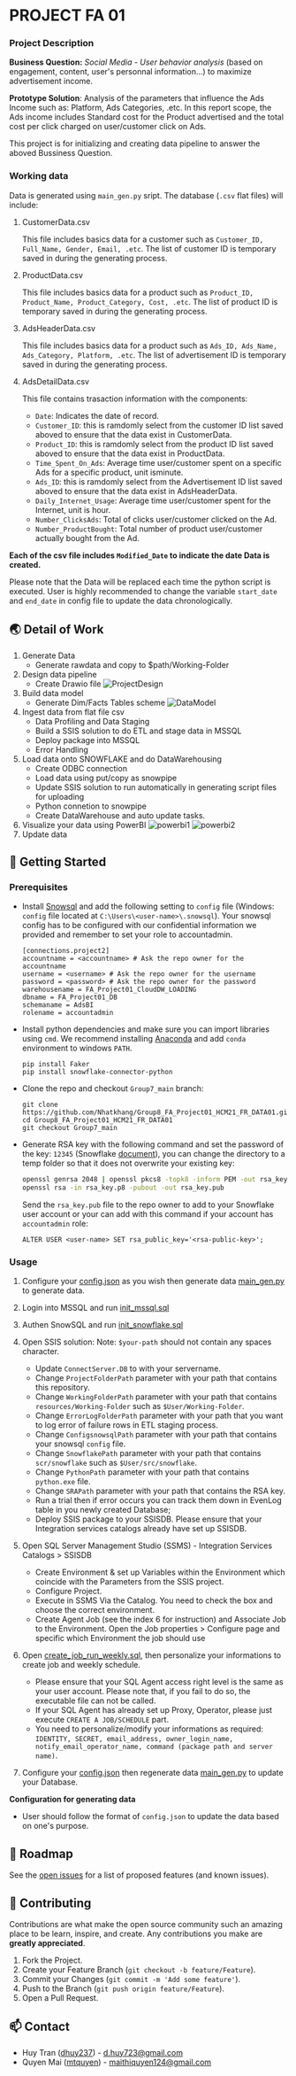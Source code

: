 # PROJECT FA 01

### Project Description 

**Business Question:**
*Social Media - User behavior analysis* (based on engagement, content, user's personnal information…) to maximize advertisement income.

**Prototype Solution**: 
Analysis of the parameters that influence the Ads Income such as: Platform, Ads Categories, .etc. In this report scope, the Ads income includes Standard cost for the Product advertised and the total cost per click charged on user/customer click on Ads.

This project is for initializing and creating data pipeline to answer the aboved Bussiness Question.

### Working data

Data is generated using `main_gen.py` sript. The database (`.csv` flat files) will include:

1. CustomerData.csv

    This file includes basics data for a customer such as `Customer_ID, Full_Name, Gender, Email, .etc`. The list of customer ID is temporary saved in during the generating process.

2. ProductData.csv

    This file includes basics data for a product such as `Product_ID, Product_Name, Product_Category, Cost, .etc`. The list of product ID is temporary saved in during the generating process.

3. AdsHeaderData.csv

    This file includes basics data for a product such as `Ads_ID, Ads_Name, Ads_Category, Platform, .etc`. The list of advertisement ID is temporary saved in during the generating process.

4. AdsDetailData.csv

    This file contains trasaction information with the components:
    - `Date`: Indicates the date of record.
    - `Customer_ID`: this is ramdomly select from the customer ID list saved aboved to ensure that the data exist in CustomerData.
    - `Product_ID`: this is ramdomly select from the product ID list saved aboved to ensure that the data exist in ProductData.
    - `Time_Spent_On_Ads`: Average time user/customer spent on a specific Ads for a specific product, unit isminute.
    - `Ads_ID`: this is ramdomly select from the Advertisement ID list saved aboved to ensure that the data exist in AdsHeaderData.
    - `Daily_Internet_Usage`: Average time user/customer spent for the Internet, unit is hour.
    - `Number_ClicksAds`: Total of clicks user/customer clicked on the Ad.
    - `Number_ProductBought`: Total number of product user/customer actually bought from the Ad.

**Each of the csv file includes `Modified_Date` to indicate the date Data is created.**

Please note that the Data will be replaced each time the python script is executed. User is highly recommended to change the variable `start_date` and `end_date` in config file to update the data chronologically.

## :earth_asia:	 Detail of Work

1. Generate Data
    - Generate rawdata and copy to $path/Working-Folder
2. Design data pipeline 
    - Create Drawio file
    ![ProjectDesign](./docs/Project_Design.png)
3. Build data model 
    - Generate Dim/Facts Tables scheme
    ![DataModel](./docs/data_model_SQL.png)
4. Ingest data from flat file csv
    - Data Profiling and Data Staging
    - Build a SSIS solution to do ETL and stage data in MSSQL
    - Deploy package into MSSQL
    - Error Handling
5. Load data onto SNOWFLAKE and do DataWarehousing
    - Create ODBC connection
    - Load data using put/copy as snowpipe
    - Update SSIS solution to run automatically in generating script files for uploading
    - Python connetion to snowpipe
    - Create DataWarehouse and auto update tasks.
6. Visualize your data using PowerBI
    ![powerbi1](./PBI/PB1-page1.png)
    ![powerbi2](./PBI/PB1-page2.png)
7. Update data

## :rocket: Getting Started

### Prerequisites
- Install [Snowsql](https://docs.snowflake.com/en/user-guide/snowsql.html) and add the following setting to `config` file (Windows: `config` file located at `C:\Users\<user-name>\.snowsql`). Your snowsql config has to be configured with our confidential information we provided and remember to set your role to accountadmin.
    ```
    [connections.project2]
    accountname = <accountname> # Ask the repo owner for the accountname
    username = <username> # Ask the repo owner for the username
    password = <password> # Ask the repo owner for the password
    warehousename = FA_Project01_CloudDW_LOADING
    dbname = FA_Project01_DB
    schemaname = AdsBI
    rolename = accountadmin
    ```
- Install python dependencies and make sure you can import libraries using `cmd`. We recommend installing [Anaconda](https://www.anaconda.com/) and add `conda` environment to windows `PATH`.
    ```
    pip install Faker
    pip install snowflake-connector-python
    ```
- Clone the repo and checkout `Group7_main` branch:
    ```
    git clone https://github.com/Nhatkhang/Group8_FA_Project01_HCM21_FR_DATA01.git
    cd Group8_FA_Project01_HCM21_FR_DATA01
    git checkout Group7_main
    ```
- Generate RSA key with the following command and set the password of the key: `12345` (Snowflake [document](https://docs.snowflake.com/en/user-guide/key-pair-auth.html)), you can change the directory to a temp folder so that it does not overwrite your existing key:
    ```bash
    openssl genrsa 2048 | openssl pkcs8 -topk8 -inform PEM -out rsa_key.p8
    openssl rsa -in rsa_key.p8 -pubout -out rsa_key.pub
    ```
    Send the `rsa_key.pub` file to the repo owner to add to your Snowflake user account or your can add with this command if your account has `accountadmin` role:
    ```
    ALTER USER <user-name> SET rsa_public_key='<rsa-public-key>';
    ```

### Usage 
1. Configure your [config.json](./resources/python_source/config.json) as you wish then generate data [main_gen.py](./resources/python_source/main_gen.py)  to generate data.

2. Login into MSSQL and run [init_mssql.sql](./src/mssql/init_mssql.sql)

3. Authen SnowSQL and run [init_snowflake.sql](./src/snowflake/init_snowfalke.sql)

4. Open SSIS solution:
    Note: `$your-path` should not contain any spaces character.

    - Update `ConnectServer.DB` to with your servername.
    - Change `ProjectFolderPath` parameter with your path that contains this repository.
    - Change `WorkingFolderPath` parameter with your path that contains `resources/Working-Folder` such as `$User/Working-Folder`.
    - Change `ErrorLogFolderPath` parameter with  your path that you want to log error of failure rows in ETL staging process.
    - Change `ConfigsnowsqlPath` parameter with  your path that contains your snowsql `config` file.
    - Change `SnowflakePath` parameter with your path that contains `scr/snowflake` such as `$User/src/snowflake`.
    - Change `PythonPath` parameter with your path that contains `python.exe` file.
    - Change `SRAPath` parameter with your path that contains the RSA key.
    - Run a trial then if error occurs you can track them down in EvenLog table in you newly created Database;
    - Deploy SSIS package to your SSISDB. Please ensure that your Integration services catalogs already have set up SSISDB.

5. Open SQL Server Management Studio (SSMS) - Integration Services Catalogs > SSISDB
   - Create Environment & set up Variables within the Environment which coincide with the Parameters from the SSIS project.
   - Configure Project.
   - Execute in SSMS Via the Catalog. You need to check the box and choose the correct environment.
   - Create Agent Job (see the index 6 for instruction) and Associate Job to the Environment. Open the Job properties > Configure page and specific which Environment the job should use

6. Open [create_job_run_weekly.sql](./src/mssql/create_job_run_weekly.sql), then personalize your informations to     create job and weekly schedule. 
    - Please ensure that your SQL Agent access right level is the same as your user account. Please note that, if you fail to do so, the executable file can not be called.
    - If your SQL Agent has already set up Proxy, Operator, please just execute `CREATE A JOB/SCHEDULE` part.
    - You need to personalize/modify your informations as required: 
    `IDENTITY, SECRET, email_address, owner_login_name, notify_email_operator_name, command (package path and server name)`.
7. Configure your [config.json](./resources/python_source/config.json) then regenerate data [main_gen.py](./resources/python_source/main_gen.py) to update your Database.

**Configuration for generating data**

- User should follow the format of `config.json` to update the data based on one's purpose.

## :round_pushpin: Roadmap

See the [open issues](https://github.com/dhuy237/fa-project-1-team-7/issues) for a list of proposed features (and known issues).

## :hammer: Contributing

Contributions are what make the open source community such an amazing place to be learn, inspire, and create. Any contributions you make are **greatly appreciated**.

1. Fork the Project.
2. Create your Feature Branch (`git checkout -b feature/Feature`).
3. Commit your Changes (`git commit -m 'Add some feature'`).
4. Push to the Branch (`git push origin feature/Feature`).
5. Open a Pull Request.

## :mailbox: Contact
- Huy Tran ([dhuy237](https://github.com/dhuy237)) - d.huy723@gmail.com
- Quyen Mai ([mtquyen](https://github.com/mtquyen)) - maithiquyen124@gmail.com